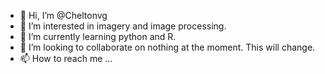 - 👋 Hi, I’m @Cheltonvg
- 👀 I’m interested in imagery and image processing.  
- 🌱 I’m currently learning python and R.  
- 💞️ I’m looking to collaborate on nothing at the moment.  This will change.  
- 📫 How to reach me ...

<!---
Cheltonvg/Cheltonvg is a ✨ special ✨ repository because its `README.md` (this file) appears on your GitHub profile.
You can click the Preview link to take a look at your changes.
--->
